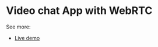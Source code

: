 <h1>Video chat App with WebRTC</h1>

See more:
* [Live demo](https://sonam05sharma.github.io/webrtc/index.html)
